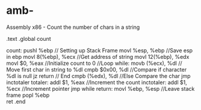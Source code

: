 # amb-
Assembly x86 -  Count the number of chars in a string

.text
.global count

count:
        pushl %ebp		// Setting up Stack Frame
        movl %esp, %ebp 	//Save esp in ebp
        movl 8(%ebp), %ecx	//Get address of string
        movl 12(%ebp), %edx
        movl $0, %eax  		//Initialize count to 0
//Loop
while:
         movb (%ecx), %dl	// Move first char in string to %dl
        cmpb $0x00, %dl		//Compare if character %dl is null
        jz return			// End
        cmpb (%edx), %dl	//Else Compare the char 
        jmp inctotaler
totaler: 
addl $1, %eax		//Increment the count
inctotaler:	
        addl $1, %ecx		//Increment pointer
        jmp while
return:
        movl %ebp, %esp 	//Leave stack frame
        popl %ebp		
        ret
       .end

